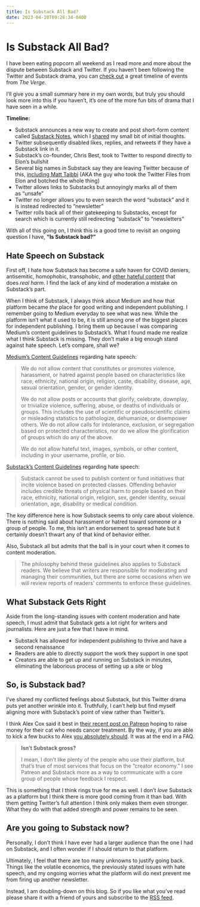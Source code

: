 ```yaml
---
title: Is Substack All Bad?
date: 2023-04-10T09:26:34-0400
---
```


# Is Substack All Bad?
I have been eating popcorn all weekend as I read more and more about the dispute between Substack and Twitter. If you haven’t been following the Twitter and Substack drama, you can [check out](https://www.theverge.com/2023/4/6/23673067/twitter-api-shutdown-bots-botpocalypse-begins) a great timeline of events from _The Verge_.

I’ll give you a small summary here in my own words, but truly you should look more into this if you haven’t, it’s one of the more fun bits of drama that I have seen in a while.

**Timeline:**

*   Substack announces a new way to create and post short-form content called [Substack Notes](https://on.substack.com/p/introducing-notes), which I [shared](https://jeffperry.me/2023/04/5/introducing-substack-notes) my small bit of initial thoughts.
*   Twitter subsequently disabled likes, replies, and retweets if they have a Substack link in it.
*   Substack’s co-founder, Chris Best, took to Twitter to respond directly to Elon’s bullshit
*   Several big names in Substack say they are leaving Twitter because of this, [including Matt Taibbi](https://www.theverge.com/2023/4/7/23674705/twitter-files-elon-musk-substack-matt-taibbi) (AKA the guy who took the Twitter Files from Elon and botched the whole thing)
*   Twitter allows links to Substacks but annoyingly marks all of them as “unsafe”
*   Twitter no longer allows you to even search the word “substack” and it is instead redirected to “newsletter”
*   Twitter rolls back all of their gatekeeping to Substacks, except for search which is currently still redirecting “substack” to “newsletters”

With all of this going on, I think this is a good time to revisit an ongoing question I have, **“Is Substack bad?”**

Hate Speech on Substack
-----------------------

First off, I hate how Substack has become a safe haven for COVID deniers, antisemitic, homophobic, transphobic, and [other hateful content](https://www.adl.org/resources/blog/antisemitism-false-information-and-hate-speech-find-home-substack-0) that does _real harm_. I find the lack of any kind of moderation a mistake on Substack’s part.

When I think of Substack, I always think about Medium and how that platform became _the_ place for good writing and independent publishing. I remember going to Medium everyday to see what was new. While the platform isn’t what it used to be, it is still among one of the biggest places for independent publishing. I bring them up because I was comparing Medium’s content guidelines to Substack’s. What I found made me realize what I think Substack is missing. They don’t make a big enough stand against hate speech. Let’s compare, shall we?

[Medium’s Content Guidelines](https://policy.medium.com/medium-rules-30e5502c4eb4) regarding hate speech:

> We do not allow content that constitutes or promotes violence, harassment, or hatred against people based on characteristics like race, ethnicity, national origin, religion, caste, disability, disease, age, sexual orientation, gender, or gender identity.
> 
> We do not allow posts or accounts that glorify, celebrate, downplay, or trivialize violence, suffering, abuse, or deaths of individuals or groups. This includes the use of scientific or pseudoscientific claims or misleading statistics to pathologize, dehumanize, or disempower others. We do not allow calls for intolerance, exclusion, or segregation based on protected characteristics, nor do we allow the glorification of groups which do any of the above.
> 
> We do not allow hateful text, images, symbols, or other content, including in your username, profile, or bio.

[Substack’s Content Guidelines](https://substack.com/content) regarding hate speech:

> Substack cannot be used to publish content or fund initiatives that incite violence based on protected classes. Offending behavior includes credible threats of physical harm to people based on their race, ethnicity, national origin, religion, sex, gender identity, sexual orientation, age, disability or medical condition.

The key difference here is how Substack seems to only care about violence. There is nothing said about harassment or hatred toward someone or a group of people. To me, this isn’t an endorsement to spread hate but it certainly doesn’t thwart any of that kind of behavior either.

Also, Substack all but admits that the ball is in your court when it comes to content moderation.

> The philosophy behind these guidelines also applies to Substack readers. We believe that writers are responsible for moderating and managing their communities, but there are some occasions when we will review reports of readers’ comments to enforce these guidelines.

What Substack Gets Right
------------------------

Aside from the long-standing issues with content moderation and hate speech, I must admit that Substack gets a lot right for writers and journalists. Here are just a few that I have in mind.

*   Substack has allowed for independent publishing to thrive and have a second renaissance
*   Readers are able to directly support the work they support in one spot
*   Creators are able to get up and running on Substack in minutes, eliminating the laborious process of setting up a site or blog

So, is Substack bad?
--------------------

I’ve shared my conflicted feelings about Substack, but this Twitter drama puts yet another wrinkle into it. Truthfully, I can’t help but find myself aligning more with Substack’s point of view rather than Twitter’s.

I think Alex Cox said it best in [their recent post on Patreon](https://www.patreon.com/posts/prelude-saving-81043975) hoping to raise money for their cat who needs cancer treatment. By the way, if you are able to kick a few bucks to Alex [you absolutely should](https://www.patreon.com/alexcox). It was at the end in a FAQ.

> **Isn’t Substack gross?**
> 
> I mean, I don’t like plenty of the people who use their platform, but that’s true of most services that focus on the “creator economy.” I see Patreon and Substack more as a way to communicate with a core group of people whose feedback I respect.

This is something that I think rings true for me as well. I don’t _love_ Substack as a platform but I think there is more good coming from it than bad. With them getting Twitter’s full attention I think only makes them even stronger. What they do with that added strength and power remains to be seen.

Are you going to Substack now?
------------------------------

Personally, I don’t think I have ever had a larger audience than the one I had on Substack, and I often wonder if I should return to that platform.

Ultimately, I feel that there are too many unknowns to justify going back. Things like the volatile economics, the previously stated issues with hate speech, and my ongoing worries what the platform will do next prevent me from firing up another newsletter.

Instead, I am doubling-down on this blog. So if you like what you’ve read please share it with a friend of yours and subscribe to the [RSS feed](https://jeffperry.me/feed.rss).
